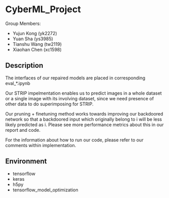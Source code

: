 # CyberML_Project

Group Members:
* Yujun Kong (yk2272)
* Yuan Sha (ys3985)
* Tianshu Wang (tw2119)
* Xiaohan Chen (xc1598)

## Description

The interfaces of our repaired models are placed in corresponding eval_\*.ipynb

Our STRIP impelmentation enables us to predict images in a whole dataset or a single image with its involving dataset, since we need presence of other data to do superimposing for STRIP.

Our pruning + finetuning method works towards improving our backdoored network so that a backdoored input which originally belong to i will be less likely predicted as i. Please see more performance metrics about this in our report and code.

For the information about how to run our code, please refer to our comments within implementation.

## Environment

* tensorflow
* keras
* h5py
* tensorflow_model_optimization
